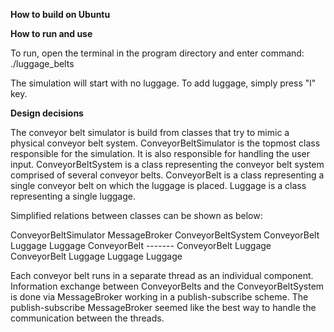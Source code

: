 **How to build on Ubuntu**



**How to run and use**

To run, open the terminal in the program directory and enter command:
./luggage_belts

The simulation will start with no luggage. To add luggage, simply press "l" key.

**Design decisions**

The conveyor belt simulator is build from classes that try to mimic a physical conveyor belt system.
ConveyorBeltSimulator is the topmost class responsible for the simulation. It is also responsible for handling the user input.
ConveyorBeltSystem is a class representing the conveyor belt system comprised of several conveyor belts.
ConveyorBelt is a class representing a single conveyor belt on which the luggage is placed.
Luggage is a class representing a single luggage.

Simplified relations between classes can be shown as below: 

ConveyorBeltSimulator
	MessageBroker
	ConveyorBeltSystem
		ConveyorBelt
			Luggage
			Luggage
		ConveyorBelt
			-------
		ConveyorBelt
			Luggage
		ConveyorBelt
			Luggage
			Luggage
			Luggage

Each conveyor belt runs in a separate thread as an individual component.
Information exchange between ConveyorBelts and the ConveyorBeltSystem is done via MessageBroker working in a publish-subscribe scheme.
The publish-subscribe MessageBroker seemed like the best way to handle the communication between the threads.